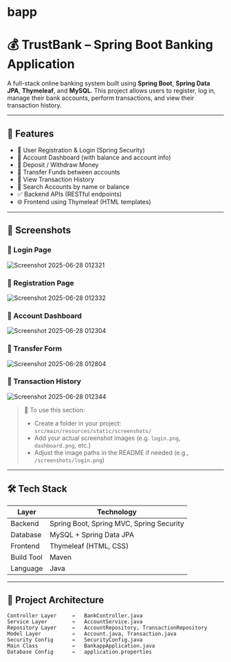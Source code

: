 # bapp

# 💰 TrustBank – Spring Boot Banking Application

A full-stack online banking system built using **Spring Boot**, **Spring Data JPA**, **Thymeleaf**, and **MySQL**. This project allows users to register, log in, manage their bank accounts, perform transactions, and view their transaction history.

---

## 🚀 Features

- 🔐 User Registration & Login (Spring Security)
- 📄 Account Dashboard (with balance and account info)
- 💸 Deposit / Withdraw Money
- 🔁 Transfer Funds between accounts
- 📑 View Transaction History
- 🔎 Search Accounts by name or balance
- ✅ Backend APIs (RESTful endpoints)
- 🌐 Frontend using Thymeleaf (HTML templates)

---

## 📸 Screenshots

### 🔐 Login Page

![Screenshot 2025-06-28 012321](https://github.com/user-attachments/assets/8b3f1aad-d6b0-42d1-8027-c838c7a27407)


### 📝 Registration Page

![Screenshot 2025-06-28 012332](https://github.com/user-attachments/assets/fe0dd6d1-cf60-4fa3-b5e1-2f36979c1d9b)


### 💼 Account Dashboard

![Screenshot 2025-06-28 012304](https://github.com/user-attachments/assets/d99ded61-b6d7-4247-a126-fcffbb8619d4)


### 💸 Transfer Form

![Screenshot 2025-06-28 012804](https://github.com/user-attachments/assets/6baaaf55-77e9-4399-bd7f-e75715e15acd)


### 📑 Transaction History

![Screenshot 2025-06-28 012344](https://github.com/user-attachments/assets/baeb240f-a1c0-40fb-936d-515878caa3ef)


> 📝 To use this section:
> - Create a folder in your project: `src/main/resources/static/screenshots/`
> - Add your actual screenshot images (e.g. `login.png`, `dashboard.png`, etc.)
> - Adjust the image paths in the README if needed (e.g., `/screenshots/login.png`)

---

## 🛠️ Tech Stack

| Layer        | Technology         |
|--------------|--------------------|
| Backend      | Spring Boot, Spring MVC, Spring Security |
| Database     | MySQL + Spring Data JPA |
| Frontend     | Thymeleaf (HTML, CSS) |
| Build Tool   | Maven              |
| Language     | Java               |

---

## 🧱 Project Architecture

```plaintext
Controller Layer     →   BankController.java
Service Layer        →   AccountService.java
Repository Layer     →   AccountRepository, TransactionRepository
Model Layer          →   Account.java, Transaction.java
Security Config      →   SecurityConfig.java
Main Class           →   BankappApplication.java
Database Config      →   application.properties
